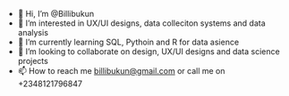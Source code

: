 - 👋 Hi, I’m @Billibukun
- 👀 I’m interested in UX/UI designs, data colleciton systems and data analysis 
- 🌱 I’m currently learning SQL, Pythoin and R for data asience
- 💞️ I’m looking to collaborate on design, UX/UI designs and data science projects
- 📫 How to reach me billibukun@gmail.com or call me on +2348121796847
